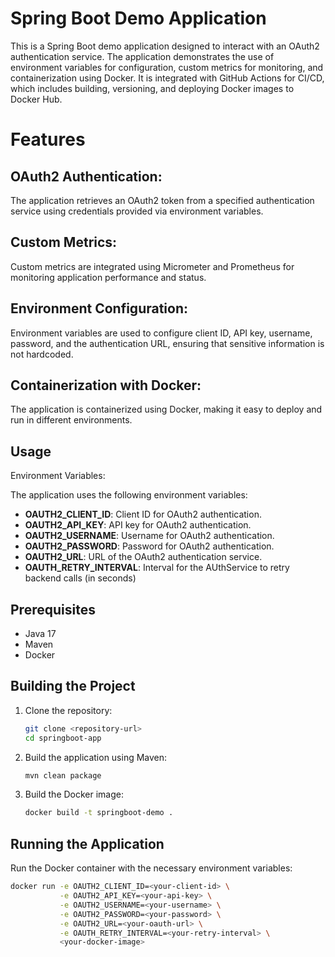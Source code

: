 # Spring Boot Demo Application

This is a Spring Boot demo application designed to interact with an OAuth2 authentication service. The application demonstrates the use of environment variables for configuration, custom metrics for monitoring, and containerization using Docker. It is integrated with GitHub Actions for CI/CD, which includes building, versioning, and deploying Docker images to Docker Hub.

# Features

##  OAuth2 Authentication:

The application retrieves an OAuth2 token from a specified authentication service using credentials provided via environment variables.

##  Custom Metrics:

Custom metrics are integrated using Micrometer and Prometheus for monitoring application performance and status.

##  Environment Configuration:

Environment variables are used to configure client ID, API key, username, password, and the authentication URL, ensuring that sensitive information is not hardcoded.

## Containerization with Docker:

The application is containerized using Docker, making it easy to deploy and run in different environments.

## Usage
Environment Variables:

The application uses the following environment variables:

- **OAUTH2_CLIENT_ID**: Client ID for OAuth2 authentication.
- **OAUTH2_API_KEY**: API key for OAuth2 authentication.
- **OAUTH2_USERNAME**: Username for OAuth2 authentication.
- **OAUTH2_PASSWORD**: Password for OAuth2 authentication.
- **OAUTH2_URL**: URL of the OAuth2 authentication service.
- **OAUTH_RETRY_INTERVAL**: Interval for the AUthService to retry backend calls (in seconds)


## Prerequisites

- Java 17
- Maven
- Docker

## Building the Project

1. Clone the repository:
    ```bash
    git clone <repository-url>
    cd springboot-app
    ```

2. Build the application using Maven:
    ```bash
    mvn clean package
    ```

3. Build the Docker image:
    ```bash
    docker build -t springboot-demo .
    ```

## Running the Application

Run the Docker container with the necessary environment variables:

```bash
docker run -e OAUTH2_CLIENT_ID=<your-client-id> \
           -e OAUTH2_API_KEY=<your-api-key> \
           -e OAUTH2_USERNAME=<your-username> \
           -e OAUTH2_PASSWORD=<your-password> \
           -e OAUTH2_URL=<your-oauth-url> \
           -e OAUTH_RETRY_INTERVAL=<your-retry-interval> \
           <your-docker-image>
```